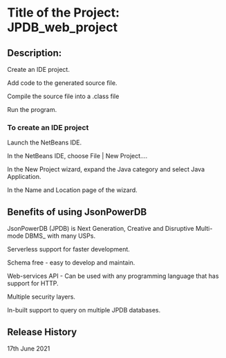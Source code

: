 # Title of the Project: JPDB_web_project

## Description: 

Create an IDE project.

Add code to the generated source file.

Compile the source file into a .class file

Run the program.

### To create an IDE project

Launch the NetBeans IDE.

In the NetBeans IDE, choose File | New Project....

In the New Project wizard, expand the Java category and select Java Application.

In the Name and Location page of the wizard.

## Benefits of using JsonPowerDB

JsonPowerDB (JPDB) is Next Generation, Creative and Disruptive Multi-mode DBMS_ with many USPs.

Serverless support for faster development.

Schema free - easy to develop and maintain.

Web-services API - Can be used with any programming language that has support for HTTP.

Multiple security layers.

In-built support to query on multiple JPDB databases.

## Release History

17th June 2021
